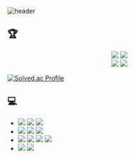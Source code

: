 ![header](https://capsule-render.vercel.app/api?type=waving&&color=0:008d62,100:EEFF00&height=230&section=header&text=Hi&fontSize=40&fontAlignY=36)

## 🏆 

<div align="center">
  <img src="https://hits.seeyoufarm.com/api/count/incr/badge.svg?url=https%3A%2F%2Fgithub.com%2FSoku3D">
  <a href="https://github.com/ryo-ma/github-profile-trophy"><img src="https://github-profile-trophy.vercel.app/?username=Soku3D&theme=flat&row=3&column=3"></a><br>
  <img src="https://github-readme-stats.vercel.app/api/top-langs/?username=Soku3D&layout=compact">
  <!--<a href="https://codeforces.com/profile/Soku3D"><img src="http://cf.leed.at/?id=Soku3D"></a><br>-->
  <picture>
<source 
  srcset="https://github-readme-stats.vercel.app/api?username=Soku3D&show_icons=true&theme=Gradient"
  media="(prefers-color-scheme: dark)"
/>
<source
  srcset="https://github-readme-stats.vercel.app/api?username=Soku3D&show_icons=true&theme=Gradient"
  media="(prefers-color-scheme: light), (prefers-color-scheme: no-preference)"
/>
<img src="https://github-readme-stats.vercel.app/api?username=Soku3D&show_icons=true&theme=Gradient" />
</picture>
</div>

  [![Solved.ac Profile](http://mazassumnida.wtf/api/v2/generate_badge?boj=soku3d)](https://solved.ac/soku3d/)

## 💻
- <img src="https://img.shields.io/badge/C-A8B9CC?style=flat&logo=C&logoColor=white"> <img src="https://img.shields.io/badge/C++-00599C?style=flat&logo=C++&logoColor=white"> <img src="https://img.shields.io/badge/Python-3776AB?style=flat&logo=Python&logoColor=white">
- <img src="https://img.shields.io/badge/HTML5-E34F26?style=flat&logo=HTML5&logoColor=white"> <img src="https://img.shields.io/badge/CSS3-1572B6?style=flat&logo=CSS3&logoColor=white"> <img src="https://img.shields.io/badge/TypeScript-3178C6?style=flat&logo=TypeScript&logoColor=white"> 
- <img src="https://img.shields.io/badge/Jupyter-F37626?style=flat&logo=Jupyter&logoColor=white"> <img src="https://img.shields.io/badge/PyTorch-EE4C2C?style=flat&logo=PyTorch&logoColor=white"> <img src="https://img.shields.io/badge/TensorFlow-FF6F00?style=flat&logo=TensorFlow&logoColor=white"> <img src="https://img.shields.io/badge/NumPy-013243?style=flat&logo=NumPy&logoColor=white">
- <img src="https://img.shields.io/badge/Unreal Engine-0E1128?style=flat&logo=Unreal Engine&logoColor=white"> <img src="https://img.shields.io/badge/Unity-FFFFFF?style=flat&logo=Unity&logoColor=black"> 

